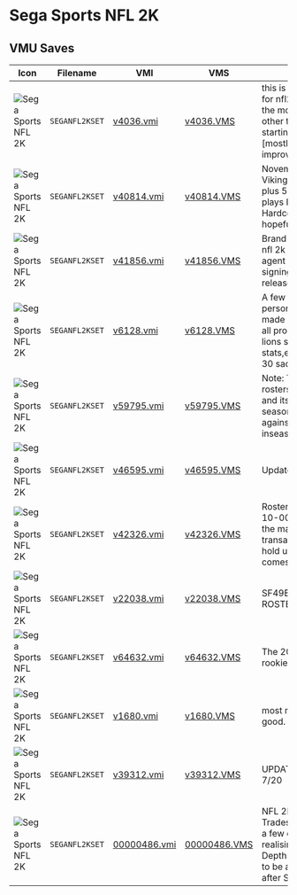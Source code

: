 # Sega Sports NFL 2K

## VMU Saves

| Icon | Filename | VMI | VMS | Description |
|------|----------|-----|-----|-------------|
| ![Sega Sports NFL 2K](../icons/SEGANFL2KSET.GIF) | `SEGANFL2KSET` | [v4036.vmi](v4036.vmi) | [v4036.VMS](v4036.VMS) | this is the 01-02 rosters for nfl2k the pit team is the most accuratebut all other teams have startingqbs, rbs, and wrs [mostly]. Some teamsi improvized. 
| ![Sega Sports NFL 2K](../icons/SEGANFL2KSET.GIF) | `SEGANFL2KSET` | [v40814.vmi](v40814.vmi) | [v40814.VMS](v40814.VMS) | November 6, 2000 Vikings NFC Champs plus 5 new offensive plays I designed for the Hardcore Viking fans and hopefully the team. 
| ![Sega Sports NFL 2K](../icons/SEGANFL2KSET.GIF) | `SEGANFL2KSET` | [v41856.vmi](v41856.vmi) | [v41856.VMS](v41856.VMS) | Brand new 2000-2001 nfl 2k rostersrookies,free agent signing,trades,player releases,and draft picks. 
| ![Sega Sports NFL 2K](../icons/SEGANFL2KSET.GIF) | `SEGANFL2KSET` | [v6128.vmi](v6128.vmi) | [v6128.VMS](v6128.VMS) | A few trades,my own personal plays,and some made up players. Level is all pro. Check out the lions season stats,especially#5,almost 30 sacks. 
| ![Sega Sports NFL 2K](../icons/SEGANFL2KSET.GIF) | `SEGANFL2KSET` | [v59795.vmi](v59795.vmi) | [v59795.VMS](v59795.VMS) | Note: This has the offical rosters ofthe 99 season and its at the end of the seasonso the AFC is against the NFC inseason mode. 
| ![Sega Sports NFL 2K](../icons/SEGANFL2KSET.GIF) | `SEGANFL2KSET` | [v46595.vmi](v46595.vmi) | [v46595.VMS](v46595.VMS) | Updated rosters 8/20/00 
| ![Sega Sports NFL 2K](../icons/SEGANFL2KSET.GIF) | `SEGANFL2KSET` | [v42326.vmi](v42326.vmi) | [v42326.VMS](v42326.VMS) | Roster updates as of 8-10-00.  Includes most of the major NFL transactions...enough to hold us over until 2K1 comes out. 
| ![Sega Sports NFL 2K](../icons/SEGANFL2KSET.GIF) | `SEGANFL2KSET` | [v22038.vmi](v22038.vmi) | [v22038.VMS](v22038.VMS) | SF49ERS 20001 ROSTER AND ROOKIES 
| ![Sega Sports NFL 2K](../icons/SEGANFL2KSET.GIF) | `SEGANFL2KSET` | [v64632.vmi](v64632.vmi) | [v64632.VMS](v64632.VMS) | The 2000 Bucs Team rookies included. 
| ![Sega Sports NFL 2K](../icons/SEGANFL2KSET.GIF) | `SEGANFL2KSET` | [v1680.vmi](v1680.vmi) | [v1680.VMS](v1680.VMS) | most main trades...pretty good. 
| ![Sega Sports NFL 2K](../icons/SEGANFL2KSET.GIF) | `SEGANFL2KSET` | [v39312.vmi](v39312.vmi) | [v39312.VMS](v39312.VMS) | UPDATED ROSTERS 7/20 
| ![Sega Sports NFL 2K](../icons/SEGANFL2KSET.GIF) | `SEGANFL2KSET` | [00000486.vmi](00000486.vmi) | [00000486.VMS](00000486.VMS) | NFL 2K DATA Most all Trades, free agents and a few created (for realisim) corrected. Depth charts may have to be adjusted. Made after Super Bowl. 
